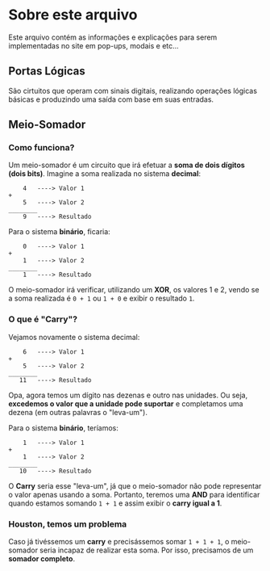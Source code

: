 # Sobre este arquivo

Este arquivo contém as informações e explicações para serem implementadas no site em pop-ups, modais e etc...

## Portas Lógicas

São cirtuitos que operam com sinais digitais, realizando operações lógicas básicas e produzindo uma saída com base em suas entradas.

## Meio-Somador

### Como funciona?

Um meio-somador é um circuito que irá efetuar a **soma de dois dígitos (dois bits)**. Imagine a soma realizada no sistema **decimal**:

``` 
    4   ----> Valor 1
+
    5   ----> Valor 2
________
    9   ----> Resultado
```

Para o sistema **binário**, ficaria:

``` 
    0   ----> Valor 1
+
    1   ----> Valor 2
________
    1   ----> Resultado
```

O meio-somador irá verificar, utilizando um **XOR**, os valores 1 e 2, vendo se a soma realizada é `0 + 1` ou `1 + 0` e exibir o resultado `1`.

### O que é "Carry"?

Vejamos novamente o sistema decimal:

``` 
    6   ----> Valor 1
+
    5   ----> Valor 2
________
   11   ----> Resultado
```

Opa, agora temos um dígito nas dezenas e outro nas unidades. Ou seja, **excedemos o valor que a unidade pode suportar** e completamos uma dezena (em outras palavras o "leva-um").

Para o sistema **binário**, teríamos:

``` 
    1   ----> Valor 1
+
    1   ----> Valor 2
________
   10   ----> Resultado
```

O **Carry** seria esse "leva-um", já que o meio-somador não pode representar o valor apenas usando a soma. Portanto, teremos uma **AND** para identificar quando estamos somando `1 + 1` e assim exibir o **carry igual a 1**.

### Houston, temos um problema

Caso já tivéssemos um **carry** e precisássemos somar `1 + 1 + 1`, o meio-somador seria incapaz de realizar esta soma. Por isso, precisamos de um **somador completo**.